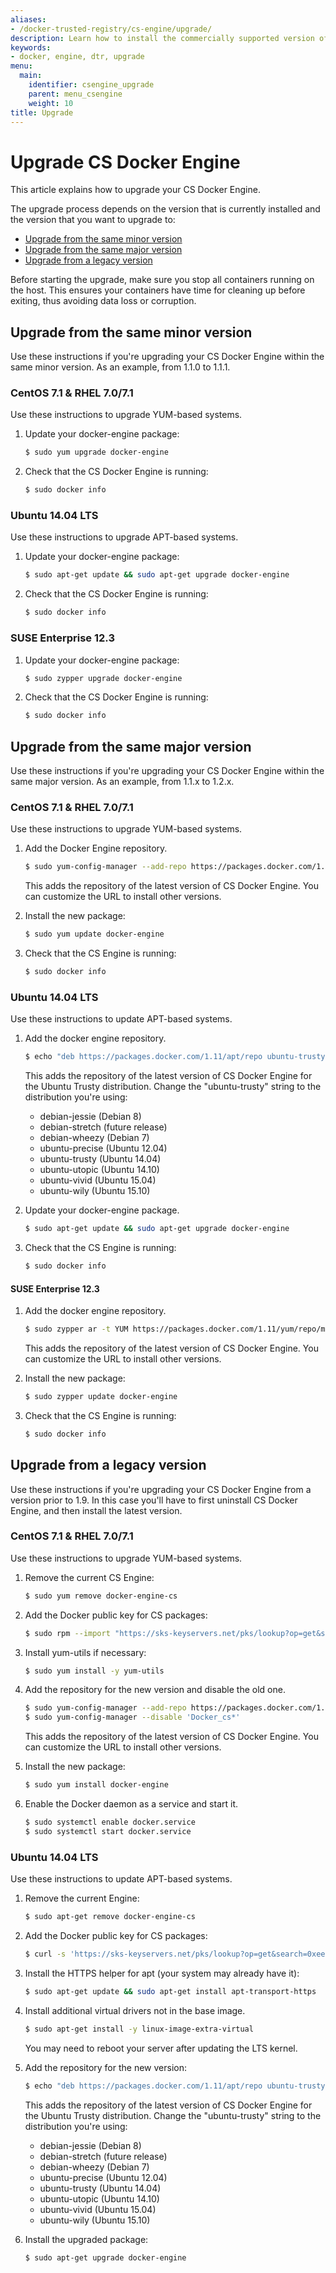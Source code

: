 ```yaml
---
aliases:
- /docker-trusted-registry/cs-engine/upgrade/
description: Learn how to install the commercially supported version of Docker Engine.
keywords:
- docker, engine, dtr, upgrade
menu:
  main:
    identifier: csengine_upgrade
    parent: menu_csengine
    weight: 10
title: Upgrade
---
```


# Upgrade CS Docker Engine

This article explains how to upgrade your CS Docker Engine.

The upgrade process depends on the version that is currently installed and the
version that you want to upgrade to:

* [Upgrade from the same minor version](#upgrade-from-the-same-minor-version)
* [Upgrade from the same major version](#upgrade-from-the-same-major-version)
* [Upgrade from a legacy version](#upgrade-from-a-legacy-version)

Before starting the upgrade, make sure you stop all containers running on the
host. This ensures your containers have time for cleaning up before exiting,
thus avoiding data loss or corruption.

## Upgrade from the same minor version

Use these instructions if you're upgrading your CS Docker Engine within the
same minor version. As an example, from 1.1.0 to 1.1.1.

### CentOS 7.1 & RHEL 7.0/7.1
Use these instructions to upgrade YUM-based systems.

1. Update your docker-engine package:

    ```bash
    $ sudo yum upgrade docker-engine
    ```

2. Check that the CS Docker Engine is running:

    ```bash
    $ sudo docker info
    ```

### Ubuntu 14.04 LTS
Use these instructions to upgrade APT-based systems.

1. Update your docker-engine package:

    ```bash
    $ sudo apt-get update && sudo apt-get upgrade docker-engine
    ```

2. Check that the CS Docker Engine is running:

    ```bash
    $ sudo docker info
    ```

### SUSE Enterprise 12.3

1. Update your docker-engine package:

    ```bash
    $ sudo zypper upgrade docker-engine
    ```

2. Check that the CS Docker Engine is running:

    ```bash
    $ sudo docker info
    ```


## Upgrade from the same major version

Use these instructions if you're upgrading your CS Docker Engine within the
same major version. As an example, from 1.1.x to 1.2.x.


### CentOS 7.1 & RHEL 7.0/7.1
Use these instructions to upgrade YUM-based systems.

1. Add the Docker Engine repository.

    ```bash
    $ sudo yum-config-manager --add-repo https://packages.docker.com/1.11/yum/repo/main/centos/7
    ```

    This adds the repository of the latest version of CS Docker Engine. You can
    customize the URL to install other versions.

2. Install the new package:

    ```bash
    $ sudo yum update docker-engine
    ```

3. Check that the CS Engine is running:

    ```bash
    $ sudo docker info
    ```

### Ubuntu 14.04 LTS
Use these instructions to update APT-based systems.


1. Add the docker engine repository.

    ```bash
    $ echo "deb https://packages.docker.com/1.11/apt/repo ubuntu-trusty main" | sudo tee /etc/apt/sources.list.d/docker.list
    ```

    This adds the repository of the latest version of CS Docker Engine for the
    Ubuntu Trusty distribution. Change the "ubuntu-trusty" string to the
    distribution you're using:

    * debian-jessie (Debian 8)
    * debian-stretch (future release)
    * debian-wheezy (Debian 7)
    * ubuntu-precise (Ubuntu 12.04)
    * ubuntu-trusty (Ubuntu 14.04)
    * ubuntu-utopic (Ubuntu 14.10)
    * ubuntu-vivid (Ubuntu 15.04)
    * ubuntu-wily (Ubuntu 15.10)

2. Update your docker-engine package.

    ```bash
    $ sudo apt-get update && sudo apt-get upgrade docker-engine
    ```

3. Check that the CS Engine is running:

    ```bash
    $ sudo docker info
    ```

#### SUSE Enterprise 12.3

1. Add the docker engine repository.

      ```bash
      $ sudo zypper ar -t YUM https://packages.docker.com/1.11/yum/repo/main/opensuse/12.3 docker-1.11
      ```

      This adds the repository of the latest version of CS Docker Engine. You
      can customize the URL to install other versions.

2. Install the new package:

    ```bash
    $ sudo zypper update docker-engine
    ```

3. Check that the CS Engine is running:

    ```bash
    $ sudo docker info
    ```


## Upgrade from a legacy version

Use these instructions if you're upgrading your CS Docker Engine from a version
prior to 1.9. In this case you'll have to first uninstall CS Docker Engine, and
then install the latest version.

### CentOS 7.1 & RHEL 7.0/7.1
Use these instructions to upgrade YUM-based systems.

1. Remove the current CS Engine:

    ```bash
    $ sudo yum remove docker-engine-cs
    ```

2. Add the Docker public key for CS packages:

    ```bash
    $ sudo rpm --import "https://sks-keyservers.net/pks/lookup?op=get&search=0xee6d536cf7dc86e2d7d56f59a178ac6c6238f52e"
    ```

3. Install yum-utils if necessary:

    ```bash
    $ sudo yum install -y yum-utils
    ```

4. Add the repository for the new version and disable the old one.

    ```bash
    $ sudo yum-config-manager --add-repo https://packages.docker.com/1.11/yum/repo/main/centos/7
    $ sudo yum-config-manager --disable 'Docker_cs*'
    ```

    This adds the repository of the latest version of CS Docker Engine. You
    can customize the URL to install other versions.

5. Install the new package:

    ```bash
    $ sudo yum install docker-engine
    ```

6. Enable the Docker daemon as a service and start it.

    ```bash
    $ sudo systemctl enable docker.service
    $ sudo systemctl start docker.service
    ```

### Ubuntu 14.04 LTS
Use these instructions to update APT-based systems.


1. Remove the current Engine:

    ```bash
    $ sudo apt-get remove docker-engine-cs
    ```

2. Add the Docker public key for CS packages:

    ```bash
    $ curl -s 'https://sks-keyservers.net/pks/lookup?op=get&search=0xee6d536cf7dc86e2d7d56f59a178ac6c6238f52e' | sudo apt-key add --import
    ```

3. Install the HTTPS helper for apt (your system may already have it):

    ```bash
    $ sudo apt-get update && sudo apt-get install apt-transport-https
    ```

4. Install additional virtual drivers not in the base image.

    ```bash
    $ sudo apt-get install -y linux-image-extra-virtual
    ```

    You may need to reboot your server after updating the LTS kernel.

5. Add the repository for the new version:

    ```bash
    $ echo "deb https://packages.docker.com/1.11/apt/repo ubuntu-trusty main" | sudo tee /etc/apt/sources.list.d/docker.list
    ```

    This adds the repository of the latest version of CS Docker Engine for the
    Ubuntu Trusty distribution. Change the "ubuntu-trusty" string to the
    distribution you're using:

    * debian-jessie (Debian 8)
    * debian-stretch (future release)
    * debian-wheezy (Debian 7)
    * ubuntu-precise (Ubuntu 12.04)
    * ubuntu-trusty (Ubuntu 14.04)
    * ubuntu-utopic (Ubuntu 14.10)
    * ubuntu-vivid (Ubuntu 15.04)
    * ubuntu-wily (Ubuntu 15.10)


6. Install the upgraded package:

    ```bash
    $ sudo apt-get upgrade docker-engine
    ```
